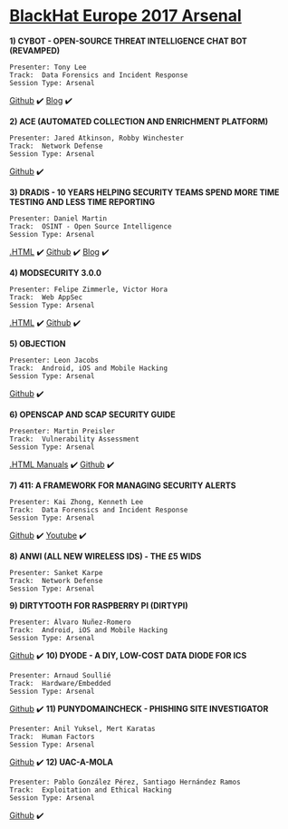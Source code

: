 # [BlackHat Europe 2017 Arsenal](https://www.blackhat.com/eu-17/arsenal/schedule/)


**1) CYBOT - OPEN-SOURCE THREAT INTELLIGENCE CHAT BOT (REVAMPED)**
```
Presenter: Tony Lee
Track:  Data Forensics and Incident Response
Session Type: Arsenal
```
[Github](https://github.com/CylanceSPEAR/CyBot) ✔️
[Blog](https://securitysynapse.blogspot.com/2017/08/cybot-threat-intelligence-chat-bot.html) ✔️

**2) ACE (AUTOMATED COLLECTION AND ENRICHMENT PLATFORM)**
```
Presenter: Jared Atkinson, Robby Winchester
Track:  Network Defense
Session Type: Arsenal
```
[Github](https://github.com/Invoke-IR/ACE) ✔️

**3) DRADIS - 10 YEARS HELPING SECURITY TEAMS SPEND MORE TIME TESTING AND LESS TIME REPORTING**
```
Presenter: Daniel Martin
Track:  OSINT - Open Source Intelligence
Session Type: Arsenal
```
[.HTML](https://dradisframework.com/) ✔️
[Github](https://github.com/dradis) ✔️
[Blog](https://dradisframework.com/blog/) ✔️

**4) MODSECURITY 3.0.0**
```
Presenter: Felipe Zimmerle, Victor Hora
Track:  Web AppSec
Session Type: Arsenal
```
[.HTML](https://www.trustwave.com/Resources/SpiderLabs-Blog/An-Overview-of-the-Upcoming-libModSecurity/) ✔️
[Github](https://github.com/SpiderLabs/ModSecurity/wiki/ModSecurity-version-3-RC1) ✔️

**5) OBJECTION**
```
Presenter: Leon Jacobs
Track:  Android, iOS and Mobile Hacking
Session Type: Arsenal
```
[Github](https://github.com/sensepost/objection) ✔️

**6) OPENSCAP AND SCAP SECURITY GUIDE**
```
Presenter: Martin Preisler
Track:  Vulnerability Assessment
Session Type: Arsenal
```
[.HTML Manuals](https://static.open-scap.org/) ✔️
[Github](https://github.com/OpenSCAP/scap-security-guide) ✔️


**7) 411: A FRAMEWORK FOR MANAGING SECURITY ALERTS**
```
Presenter: Kai Zhong, Kenneth Lee
Track:  Data Forensics and Incident Response
Session Type: Arsenal
```
[Github](https://github.com/etsy/411) ✔️
[Youtube](https://www.youtube.com/watch?v=LQyqhrDl7f8) ✔️

**8) ANWI (ALL NEW WIRELESS IDS) - THE £5 WIDS**
```
Presenter: Sanket Karpe
Track:  Network Defense
Session Type: Arsenal
```

**9) DIRTYTOOTH FOR RASPBERRY PI (DIRTYPI)**
```
Presenter: Álvaro Nuñez-Romero
Track:  Android, iOS and Mobile Hacking
Session Type: Arsenal
```
[Github](https://github.com/ElevenPaths/DirtyTooth-RaspberryPi) ✔️
**10) DYODE - A DIY, LOW-COST DATA DIODE FOR ICS**
```
Presenter: Arnaud Soullié
Track:  Hardware/Embedded
Session Type: Arsenal
```
[Github](https://github.com/arnaudsoullie/dyode) ✔️
**11) PUNYDOMAINCHECK - PHISHING SITE INVESTIGATOR**
```
Presenter: Anil Yuksel, Mert Karatas
Track:  Human Factors
Session Type: Arsenal
```
[Github](https://github.com/anilyuk/punydomaincheck) ✔️
**12) UAC-A-MOLA**
```
Presenter: Pablo González Pérez, Santiago Hernández Ramos
Track:  Exploitation and Ethical Hacking
Session Type: Arsenal
```
[Github](https://github.com/ElevenPaths/uac-a-mola) ✔️
